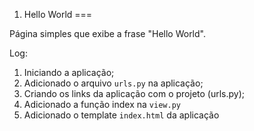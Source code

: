 01. Hello World
===

Página simples que exibe a frase "Hello World".

Log:

1. Iniciando a aplicação;
2. Adicionado o arquivo `urls.py` na aplicação;
3. Criando os links da aplicação com o projeto (urls.py);
4. Adicionado a função index na `view.py`
5. Adicionado o template `index.html` da aplicação